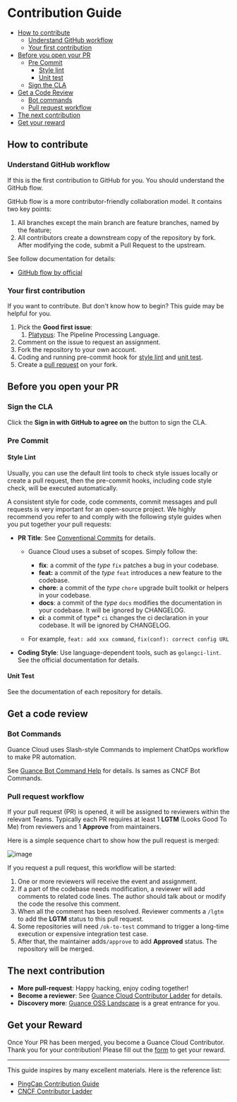 # Contribution Guide

<!-- TOC -->

- [How to contribute](#how-to-contribute)
    - [Understand GitHub workflow](#understand-github-workflow)
    - [Your first contribution](#your-first-contribution)
- [Before you open your PR](#before-you-open-your-pr)
    - [Pre Commit](#pre-commit)
        - [Style lint](#style-lint)
        - [Unit test](#unit-test)
    - [Sign the CLA](#sign-the-cla)
- [Get a Code Review](#get-a-code-review)
    - [Bot commands](#bot-commands)
    - [Pull request workflow](#pull-request-workflow)
- [The next contribution](#the-next-contribution)
- [Get your reward](#get-your-reward)

<!-- /TOC -->

## How to contribute

### Understand GitHub workflow

If this is the first contribution to GitHub for you. You should understand the GitHub flow.

GitHub flow is a more contributor-friendly collaboration model. It contains two key points:

1. All branches except the main branch are feature branches, named by the feature;
2. All contributors create a downstream copy of the repository by fork. After modifying the code, submit a Pull Request to the upstream.

See follow documentation for details:

* [GitHub flow by official](https://docs.github.com/cn/get-started/quickstart/github-flow)

### Your first contribution

If you want to contribute. But don't know how to begin? This guide may be helpful for you.

1. Pick the **Good first issue**: 
   1. [Platypus](https://github.com/GuanceCloud/ppl/labels/good%20first%20issue): The Pipeline Processing Language.
2. Comment on the issue to request an assignment.
3. Fork the repository to your own account.
4. Coding and running pre-commit hook for [style lint](#style-lint) and [unit test](#unit-test).
5. Create a [pull request](https://docs.github.com/cn/get-started/quickstart/github-flow#create-a-pull-request) on your fork.

## Before you open your PR

### Sign the CLA

Click the **Sign in with GitHub to agree on** the button to sign the CLA.

### Pre Commit

#### Style Lint

Usually, you can use the default lint tools to check style issues locally or create a pull request, then the pre-commit hooks, including code style check, will be executed automatically.

A consistent style for code, code comments, commit messages and pull requests is very important for an open-source project. We highly recommend you refer to and comply with the following style guides when you put together your pull requests:

- **PR Title**: See [Conventional Commits](https://www.conventionalcommits.org/en/v1.0.0/) for details. 
  - Guance Cloud uses a subset of scopes. Simply follow the:
    - **fix**: a commit of the *type* `fix` patches a bug in your codebase.
    - **feat:** a commit of the *type* `feat` introduces a new feature to the codebase.
    - **chore**: a commit of the *type* `chore` upgrade built toolkit or helpers in your codebase.
    - **docs**: a commit of the *type* `docs` modifies the documentation in your codebase. It will be ignored by CHANGELOG.
    - **ci**: a commit of type* `ci` changes the ci declaration in your codebase. It will be ignored by CHANGELOG.
  
  - For example, `feat: add xxx command`, `fix(conf): correct config URL`
  
- **Coding Style**: Use language-dependent tools, such as `golangci-lint`. See the official documentation for details.

#### Unit Test

See the documentation of each repository for details.

## Get a code review

### Bot Commands

Guance Cloud uses Slash-style Commands to implement ChatOps workflow to make PR automation.

See [Guance Bot Command Help](https://prow.guance.io/command-help) for details. Is sames as CNCF Bot Commands.

### Pull request workflow

If your pull request (PR) is opened, it will be assigned to reviewers within the relevant Teams. Typically each PR requires at least 1 **LGTM** (Looks Good To Me) from reviewers and 1 **Approve** from maintainers.

Here is a simple sequence chart to show how the pull request is merged:

![image](https://user-images.githubusercontent.com/9150374/203908344-d2e9ef6f-0332-4cbb-9248-8c07b0fe052a.png)

If you request a pull request, this workflow will be started:

1. One or more reviewers will receive the event and assignment.
2. If a part of the codebase needs modification, a reviewer will add comments to related code lines. The author should talk about or modify the code the resolve this comment.
3. When all the comment has been resolved. Reviewer comments a `/lgtm` to add the **LGTM** status to this pull request.
4. Some repositories will need `/ok-to-test` command to trigger a long-time execution or expensive integration test case.
5. After that, the maintainer adds`/approve` to add **Approved** status. The repository will be merged.

## The next contribution

* **More pull-request**: Happy hacking, enjoy coding together!
* **Become a reviewer**: See [Guance Cloud Contributor Ladder](https://community.guance.io/contributor-ladder) for details.
* **Discovery more**: [Guance OSS Landscape](https://guance.io) is a great entrance for you.

## Get your Reward

Once Your PR has been merged, you become a Guance Cloud Contributor. Thank you for your contribution! Please fill out the [form](https://community.guance.io/contributor-reward) to get your reward.

---

This guide inspires by many excellent materials. Here is the reference list:

* [PingCap Contribution Guide](https://github.com/pingcap/community/blob/master/contributors/README.md)
* [CNCF Contributor Ladder](https://glossary.cncf.io/contributor-ladder/)
